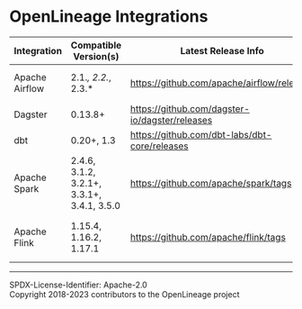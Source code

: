 # OpenLineage Integrations
|Integration| Compatible Version(s)               |Latest Release Info|Docs|Notes|
|-|-------------------------------------|-|-|-|
|Apache Airflow| 2.1.*, 2.2.*, 2.3.*                 |https://github.com/apache/airflow/releases|[README](./airflow/README.md)|Support for Airflow 1.x is deprecated|
|Dagster| 0.13.8+                             |https://github.com/dagster-io/dagster/releases|[README](./dagster/README.md)| |
|dbt| 0.20+, 1.3                          |https://github.com/dbt-labs/dbt-core/releases|[README](./dbt/README.md)| |
|Apache Spark| 2.4.6, 3.1.2, 3.2.1+, 3.3.1+, 3.4.1, 3.5.0 |https://github.com/apache/spark/tags|[README](./spark/README.md)| |
|Apache Flink| 1.15.4, 1.16.2, 1.17.1              |https://github.com/apache/flink/tags|[README](./spark/README.md)| Flink support is currently experimental |

----
SPDX-License-Identifier: Apache-2.0\
Copyright 2018-2023 contributors to the OpenLineage project
